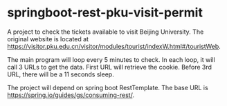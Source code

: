 # springboot-rest-pku-visit-permit

A project to check the tickets available to visit Beijing University. The original website is located at https://visitor.pku.edu.cn/visitor/modules/tourist/indexW.html#/touristWeb.

The main program will loop every 5 minutes to check. In each loop, it will call 3 URLs to get the data. First URL will retrieve the cookie. Before 3rd URL, there will be a 11 seconds sleep. 

The project will depend on spring boot RestTemplate. The base URL is https://spring.io/guides/gs/consuming-rest/.
